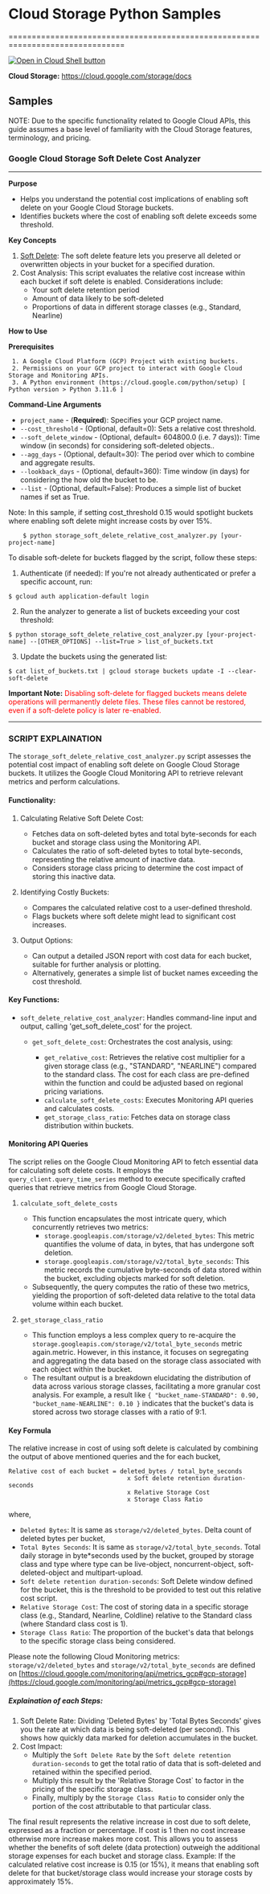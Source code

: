# Cloud Storage Python Samples
===============================================================================

[![Open in Cloud Shell button](https://gstatic.com/cloudssh/images/open-btn.png)](https://console.cloud.google.com/cloudshell/open?git_repo=https://github.com/GoogleCloudPlatform/python-docs-samples&page=editor&open_in_editor=storage/s3-sdk/README.rst)

**Cloud Storage:** https://cloud.google.com/storage/docs 

Samples
-------------------------------------------------------------------------------
NOTE: Due to the specific functionality related to Google Cloud APIs, this guide assumes a base level of familiarity with the Cloud Storage features, terminology, and pricing.

### Google Cloud Storage Soft Delete Cost Analyzer
-------------------------------------------------------------------------------
**Purpose**

* Helps you understand the potential cost implications of enabling soft delete on your Google Cloud Storage buckets.
* Identifies buckets where the cost of enabling soft delete exceeds some threshold.

**Key Concepts**
   1. [Soft Delete](https://cloud.google.com/storage/docs/soft-delete): The soft delete feature lets you preserve all deleted or overwritten objects in your bucket for a specified duration. 
   2. Cost Analysis: This script evaluates the relative cost increase within each bucket if soft delete is enabled. Considerations include:
        * Your soft delete retention period
        * Amount of data likely to be soft-deleted
        * Proportions of data in different storage classes (e.g., Standard, Nearline)

**How to Use**

**Prerequisites**

     1. A Google Cloud Platform (GCP) Project with existing buckets.
     2. Permissions on your GCP project to interact with Google Cloud Storage and Monitoring APIs.
     3. A Python environment (https://cloud.google.com/python/setup) [ Python version > Python 3.11.6 ]

**Command-Line Arguments**
* `project_name` - (**Required**): Specifies your GCP project name.
* `--cost_threshold` - (Optional, default=0): Sets a relative cost threshold.
* `--soft_delete_window` - (Optional, default= 604800.0 (i.e. 7 days)): Time window (in seconds) for considering soft-deleted objects..
* `--agg_days` - (Optional, default=30): The period over which to combine and aggregate results.
* `--lookback_days` - (Optional, default=360): Time window (in days) for considering the how old the bucket to be.
* `--list` - (Optional, default=False): Produces a simple list of bucket names if set as True.

Note: In this sample, if setting cost_threshold 0.15 would spotlight buckets where enabling soft delete might increase costs by over 15%.

``` code-block:: bash
    $ python storage_soft_delete_relative_cost_analyzer.py [your-project-name] 
```

To disable soft-delete for buckets flagged by the script, follow these steps:

1. Authenticate (if needed): If you're not already authenticated or prefer a specific account, run:
```code-block::bash
$ gcloud auth application-default login
```
2. Run the analyzer to generate a list of buckets exceeding your cost threshold:
```code-block::bash
$ python storage_soft_delete_relative_cost_analyzer.py [your-project-name] --[OTHER_OPTIONS] --list=True > list_of_buckets.txt
```
3. Update the buckets using the generated list:
```code-block::bash
$ cat list_of_buckets.txt | gcloud storage buckets update -I --clear-soft-delete
```

**Important Note:** <span style="color: red;">Disabling soft-delete for flagged buckets means delete operations will permanently delete files. These files cannot be restored, even if a soft-delete policy is later re-enabled.</span> 

-------------------------------------------------------------------------------

### SCRIPT EXPLAINATION
The `storage_soft_delete_relative_cost_analyzer.py` script assesses the potential cost impact of enabling soft delete on Google Cloud Storage buckets. It utilizes the Google Cloud Monitoring API to retrieve relevant metrics and perform calculations.

#### Functionality:

1. Calculating Relative Soft Delete Cost:
   * Fetches data on soft-deleted bytes and total byte-seconds for each bucket and storage class using the Monitoring API.
   * Calculates the ratio of soft-deleted bytes to total byte-seconds, representing the relative amount of inactive data.
   * Considers storage class pricing to determine the cost impact of storing this inactive data.

2. Identifying Costly Buckets:

   * Compares the calculated relative cost to a user-defined threshold.
   * Flags buckets where soft delete might lead to significant cost increases.
     
3. Output Options:
   
   * Can output a detailed JSON report with cost data for each bucket, suitable for further analysis or plotting.
   * Alternatively, generates a simple list of bucket names exceeding the cost threshold.

#### Key Functions:

   * `soft_delete_relative_cost_analyzer`: Handles command-line input and output, calling 'get_soft_delete_cost' for the project.
     
      * `get_soft_delete_cost`: Orchestrates the cost analysis, using:
        
         * `get_relative_cost`: Retrieves the relative cost multiplier for a given storage class (e.g., "STANDARD", "NEARLINE") compared to the standard class. The cost for each class are pre-defined within the function and could be adjusted based on regional pricing variations.
         * `calculate_soft_delete_costs`: Executes Monitoring API queries and calculates costs.
         * `get_storage_class_ratio`: Fetches data on storage class distribution within buckets.

#### Monitoring API Queries

The script relies on the Google Cloud Monitoring API to fetch essential data for calculating soft delete costs. It employs the `query_client.query_time_series` method to execute specifically crafted queries that retrieve metrics from Google Cloud Storage.

1. `calculate_soft_delete_costs`
   * This function encapsulates the most intricate query, which concurrently retrieves two metrics:
      * `storage.googleapis.com/storage/v2/deleted_bytes`:  This metric quantifies the volume of data, in bytes, that has undergone soft deletion.
      * `storage.googleapis.com/storage/v2/total_byte_seconds`: This metric records the cumulative byte-seconds of data stored within the bucket, excluding objects marked for soft deletion.
   * Subsequently, the query computes the ratio of these two metrics, yielding the proportion of soft-deleted data relative to the total data volume within each bucket.
     
3. `get_storage_class_ratio`

   * This function employs a less complex query to re-acquire the  `storage.googleapis.com/storage/v2/total_byte_seconds` metric again.metric. However, in this instance, it focuses on segregating and aggregating the data based on the storage class associated with each object within the bucket.
   * The resultant output is a breakdown elucidating the distribution of data across various storage classes, facilitating a more granular cost analysis. For example, a result like `{ "bucket_name-STANDARD": 0.90, "bucket_name-NEARLINE": 0.10 }` indicates that the bucket's data is stored across two storage classes with a ratio of 9:1.

#### Key Formula

The relative increase in cost of using soft delete is calculated by combining the output of above mentioned queries and the for each bucket,

```
Relative cost of each bucket = deleted_bytes / total_byte_seconds
                                 x Soft delete retention duration-seconds
                                 x Relative Storage Cost
                                 x Storage Class Ratio
```

where,

   * `Deleted Bytes`: It is same as `storage/v2/deleted_bytes`. Delta count of deleted bytes per bucket,
   * `Total Bytes Seconds`: It is same as `storage/v2/total_byte_seconds`. Total daily storage in byte*seconds used by the bucket, grouped by storage class and type where type can be live-object, noncurrent-object, soft-deleted-object and multipart-upload. 
   * `Soft delete retention duration-seconds`: Soft Delete window defined for the bucket, this is the threshold to be provided to test out this relative cost script.
   * `Relative Storage Cost`: The cost of storing data in a specific storage class (e.g., Standard, Nearline, Coldline) relative to the Standard class (where Standard class cost is 1).
   * `Storage Class Ratio`: The proportion of the bucket's data that belongs to the specific storage class being considered. 

Please note the following Cloud Monitoring metrics: 
`storage/v2/deleted_bytes` and `storage/v2/total_byte_seconds` are defined on [https://cloud.google.com/monitoring/api/metrics_gcp#gcp-storage](https://cloud.google.com/monitoring/api/metrics_gcp#gcp-storage)

##### Explaination of each Steps:

1. Soft Delete Rate: Dividing 'Deleted Bytes' by 'Total Bytes Seconds' gives you the rate at which data is being soft-deleted (per second). This shows how quickly data marked for deletion accumulates in the bucket.
2. Cost Impact:
   * Multiply the `Soft Delete Rate` by the `Soft delete retention duration-seconds` to get the total ratio of data that is soft-deleted and retained within the specified period.
   * Multiply this result by the 'Relative Storage Cost` to factor in the pricing of the specific storage class.
   * Finally, multiply by the `Storage Class Ratio` to consider only the portion of the cost attributable to that particular class.

The final result represents the relative increase in cost due to soft delete, expressed as a fraction or percentage. If cost is 1 then no cost increase otherwise more increase makes more cost. This allows you to assess whether the benefits of soft delete (data protection) outweigh the additional storage expenses for each bucket and storage class. Example: If the calculated relative cost increase is 0.15 (or 15%), it means that enabling soft delete for that bucket/storage class would increase your storage costs by approximately 15%.


